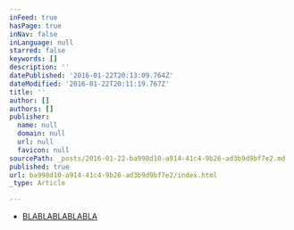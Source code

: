 ```yaml
---
inFeed: true
hasPage: true
inNav: false
inLanguage: null
starred: false
keywords: []
description: ''
datePublished: '2016-01-22T20:13:09.764Z'
dateModified: '2016-01-22T20:11:19.767Z'
title: ''
author: []
authors: []
publisher:
  name: null
  domain: null
  url: null
  favicon: null
sourcePath: _posts/2016-01-22-ba998d10-a914-41c4-9b26-ad3b9d9bf7e2.md
published: true
url: ba998d10-a914-41c4-9b26-ad3b9d9bf7e2/index.html
_type: Article

---
```

* [BLABLABLABLABLA][0]

[0]: null
